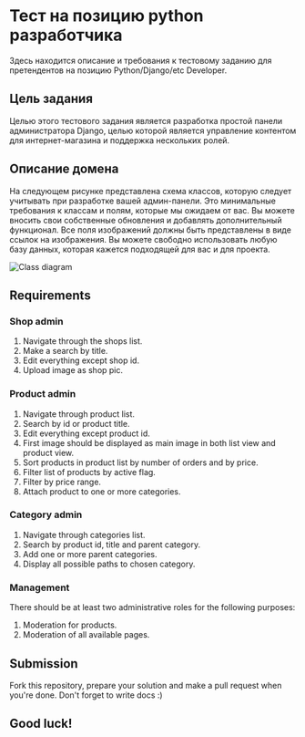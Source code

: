 # Тест на позицию python разработчика 
Здесь находится описание и требования к тестовому заданию для претендентов на позицию Python/Django/etc Developer.

## Цель задания
Целью этого тестового задания является разработка простой панели администратора Django, целью которой является управление контентом для интернет-магазина и поддержка нескольких ролей.

## Описание домена
На следующем рисунке представлена схема классов, которую следует учитывать при разработке вашей админ-панели. Это минимальные требования к классам и полям, которые мы ожидаем от вас. Вы можете вносить свои собственные обновления и добавлять дополнительный функционал. Все поля изображений должны быть представлены в виде ссылок на изображения. Вы можете свободно использовать любую базу данных, которая кажется подходящей для вас и для проекта. 

![Class diagram](https://hb.bizmrg.com/kazanexpress/class_diagram.png)

## Requirements
### Shop admin
1. Navigate through the shops list.
2. Make a search by title.
3. Edit everything except shop id.
4. Upload image as shop pic. 

### Product admin
1. Navigate through product list.
2. Search by id or product title.
3. Edit everything except product id.
4. First image should be displayed as main image in both list view and product view.
5. Sort products in product list by number of orders and by price.
6. Filter list of products by active flag.
7. Filter by price range.
8. Attach product to one or more categories.

### Category admin
1. Navigate through categories list.
2. Search by product id, title and parent category.
3. Add one or more parent categories. 
4. Display all possible paths to chosen category. 

### Management
There should be at least two administrative roles for the following purposes:
1. Moderation for products. 
2. Moderation of all available pages. 

## Submission
Fork this repository, prepare your solution and make a pull request when you're done.
Don't forget to write docs :)

## Good luck!
